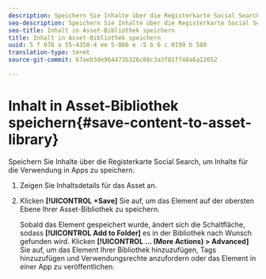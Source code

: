 ```yaml
---
description: Speichern Sie Inhalte über die Registerkarte Social Search, um Inhalte für die Verwendung in Apps zu speichern.
seo-description: Speichern Sie Inhalte über die Registerkarte Social Search, um Inhalte für die Verwendung in Apps zu speichern.
seo-title: Inhalt in Asset-Bibliothek speichern
title: Inhalt in Asset-Bibliothek speichern
uuid: 5 f 076 a 55-4358-4 ee 5-866 e -5 b 6 c 0199 b 580
translation-type: tm+mt
source-git-commit: 67aeb3de964473b326c88c3a3f81ff48a6a12652

---
```



# Inhalt in Asset-Bibliothek speichern{#save-content-to-asset-library}

Speichern Sie Inhalte über die Registerkarte Social Search, um Inhalte für die Verwendung in Apps zu speichern.

1. Zeigen Sie Inhaltsdetails für das Asset an.
1. Klicken **[!UICONTROL +Save]** Sie auf, um das Element auf der obersten Ebene Ihrer Asset-Bibliothek zu speichern.

   Sobald das Element gespeichert wurde, ändert sich die Schaltfläche, sodass **[!UICONTROL Add to Folder]** es in der Bibliothek nach Wunsch gefunden wird. Klicken **[!UICONTROL … (More Actions) > Advanced]** Sie auf, um das Element Ihrer Bibliothek hinzuzufügen, Tags hinzuzufügen und Verwendungsrechte anzufordern oder das Element in einer App zu veröffentlichen.
